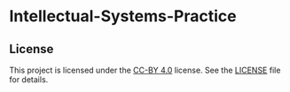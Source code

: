 # Intellectual-Systems-Practice


## License

This project is licensed under the [CC-BY 4.0](https://creativecommons.org/licenses/by/4.0/) license. See the [LICENSE](./LICENSE) file for details.
